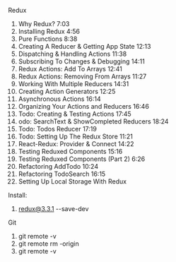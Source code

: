  Redux

1. Why Redux? 7:03
2. Installing Redux 4:56
3. Pure Functions 8:38
4. Creating A Reducer & Getting App State 12:13
5. Dispatching & Handling Actions 11:38
6. Subscribing To Changes & Debugging 14:11
7. Redux Actions: Add To Arrays 12:41
8. Redux Actions: Removing From Arrays 11:27
9. Working With Multiple Reducers 14:31
10. Creating Action Generators 12:25
11. Asynchronous Actions 16:14
12. Organizing Your Actions and Reducers 16:46
13. Todo: Creating & Testing Actions 17:45
14. odo: SearchText & ShowCompleted Reducers 18:24
15. Todo: Todos Reducer 17:19
16. Todo: Setting Up The Redux Store 11:21
17. React-Redux: Provider & Connect 14:22
18. Testing Reduxed Components 15:16
19. Testing Reduxed Components (Part 2) 6:26
20. Refactoring AddTodo 10:24
21. Refactoring TodoSearch 16:15
22. Setting Up Local Storage With Redux 

Install:

1. redux@3.3.1 --save-dev


Git

1. git remote -v
2. git remote rm -origin
3. git remote -v